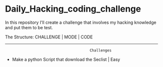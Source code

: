 # Daily_Hacking_coding_challenge
In this repository I'll create a challenge that involves my hacking knowledge and put them to be test.

The Structure:
              CHALLENGE | MODE | CODE
              
              
              
              
              
              
              
-----------------------------------------------------------------------------------------------------------------------------------------------------------
                                           Challenges
                                                               
                                                               
                                                               
- Make a python Script that download the Seclist | Easy
